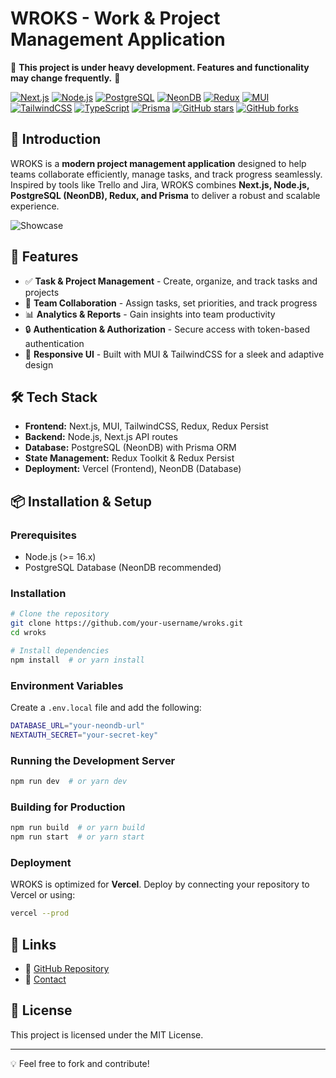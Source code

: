 # WROKS - Work & Project Management Application

🚧 **This project is under heavy development. Features and functionality may change frequently.** 🚧

[![Next.js](https://img.shields.io/badge/Next.js-14-black?logo=next.js)](https://nextjs.org/)
[![Node.js](https://img.shields.io/badge/Node.js-Server-green?logo=node.js)](https://nodejs.org/)
[![PostgreSQL](https://img.shields.io/badge/PostgreSQL-Database-blue?logo=postgresql)](https://www.postgresql.org/)
[![NeonDB](https://img.shields.io/badge/NeonDB-Cloud%20Database-orange?logo=neon)](https://neon.tech/)
[![Redux](https://img.shields.io/badge/Redux-State%20Management-purple?logo=redux)](https://redux.js.org/)
[![MUI](https://img.shields.io/badge/MUI-UI%20Library-blue?logo=mui)](https://mui.com/)
[![TailwindCSS](https://img.shields.io/badge/TailwindCSS-Styling-blue?logo=tailwindcss)](https://tailwindcss.com/)
[![TypeScript](https://img.shields.io/badge/TypeScript-Strict%20Typing-blue?logo=typescript)](https://www.typescriptlang.org/)
[![Prisma](https://img.shields.io/badge/Prisma-ORM-green?logo=prisma)](https://www.prisma.io/)
[![GitHub stars](https://img.shields.io/github/stars/leos0509/wroks-v0?style=social)](https://github.com/leos0509/wroks-v0)
[![GitHub forks](https://img.shields.io/github/forks/leos0509/wroks-v0?style=social)](https://github.com/leos0509/wroks-v0/network/members)

## 🚀 Introduction
WROKS is a **modern project management application** designed to help teams collaborate efficiently, manage tasks, and track progress seamlessly. Inspired by tools like Trello and Jira, WROKS combines **Next.js, Node.js, PostgreSQL (NeonDB), Redux, and Prisma** to deliver a robust and scalable experience.

![Showcase](https://ik.imagekit.io/eef0on2jw/wroks_screenshot.png?updatedAt=1740759306222)

## 🌟 Features
- ✅ **Task & Project Management** - Create, organize, and track tasks and projects
- 👥 **Team Collaboration** - Assign tasks, set priorities, and track progress
- 📊 **Analytics & Reports** - Gain insights into team productivity
- 🔒 **Authentication & Authorization** - Secure access with token-based authentication
- 🎨 **Responsive UI** - Built with MUI & TailwindCSS for a sleek and adaptive design

## 🛠 Tech Stack
- **Frontend:** Next.js, MUI, TailwindCSS, Redux, Redux Persist
- **Backend:** Node.js, Next.js API routes
- **Database:** PostgreSQL (NeonDB) with Prisma ORM
- **State Management:** Redux Toolkit & Redux Persist
- **Deployment:** Vercel (Frontend), NeonDB (Database)

## 📦 Installation & Setup
### Prerequisites
- Node.js (>= 16.x)
- PostgreSQL Database (NeonDB recommended)

### Installation
```sh
# Clone the repository
git clone https://github.com/your-username/wroks.git
cd wroks

# Install dependencies
npm install  # or yarn install
```

### Environment Variables
Create a `.env.local` file and add the following:
```sh
DATABASE_URL="your-neondb-url"
NEXTAUTH_SECRET="your-secret-key"
```

### Running the Development Server
```sh
npm run dev  # or yarn dev
```

### Building for Production
```sh
npm run build  # or yarn build
npm run start  # or yarn start
```

### Deployment
WROKS is optimized for **Vercel**. Deploy by connecting your repository to Vercel or using:
```sh
vercel --prod
```

## 📌 Links
- 📂 [GitHub Repository](https://github.com/leos0509)
- 📧 [Contact](mailto:baopham.201015@gmail.com)

## 📝 License
This project is licensed under the MIT License.

---
💡 Feel free to fork and contribute!

